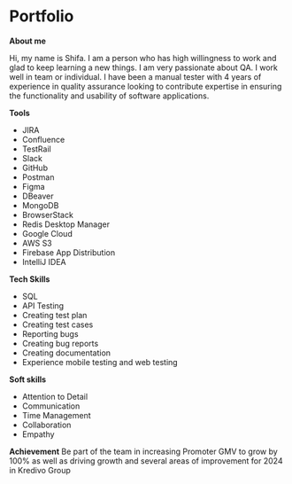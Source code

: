 # Portfolio
**About me**
  
Hi, my name is Shifa. I am a person who has high willingness to work and glad to keep learning a new things. 
I am very passionate about QA. I work well in team or individual. 
I have been a manual tester with 4 years of experience in quality assurance looking to contribute expertise in ensuring the functionality and usability of software applications. 


**Tools**
- JIRA
- Confluence
- TestRail
- Slack
- GitHub
- Postman
- Figma
- DBeaver
- MongoDB
- BrowserStack
- Redis Desktop Manager
- Google Cloud
- AWS S3
- Firebase App Distribution
- IntelliJ IDEA
  

**Tech Skills**
- SQL
- API Testing
- Creating test plan
- Creating test cases
- Reporting bugs
- Creating bug reports
- Creating documentation
- Experience mobile testing and web testing


**Soft skills**
- Attention to Detail
- Communication
- Time Management
- Collaboration
- Empathy


**Achievement**
Be part of the team in increasing Promoter GMV to grow by 100% as well as driving growth and several areas of improvement for 2024 in Kredivo Group
